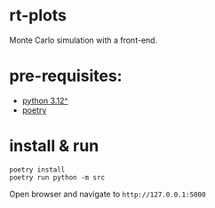 # rt-plots

Monte Carlo simulation with a front-end.

# pre-requisites:  

* [python 3.12^](https://www.python.org/downloads/)
* [poetry](https://python-poetry.org/)

# install & run

```
poetry install
poetry run python -m src
```
Open browser and navigate to `http://127.0.0.1:5000`
